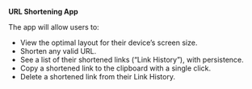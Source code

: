 **URL Shortening App**

The app will allow users to:

  - View the optimal layout for their device’s screen size.
  - Shorten any valid URL.
  - See a list of their shortened links (“Link History”), with persistence.
  - Copy a shortened link to the clipboard with a single click.
  - Delete a shortened link from their Link History.
